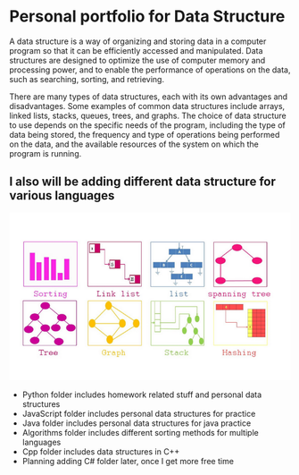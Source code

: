 # Personal portfolio for Data Structure 
A data structure is a way of organizing and storing data in a computer program so that it can be efficiently accessed and manipulated. Data structures are designed to optimize the use of computer memory and processing power, and to enable the performance of operations on the data, such as searching, sorting, and retrieving.

There are many types of data structures, each with its own advantages and disadvantages. Some examples of common data structures include arrays, linked lists, stacks, queues, trees, and graphs. The choice of data structure to use depends on the specific needs of the program, including the type of data being stored, the frequency and type of operations being performed on the data, and the available resources of the system on which the program is running.
## I also will be adding different data structure for various languages

![plot](./DataStructures.png)
- Python folder includes homework related stuff and personal data structures
- JavaScript folder includes personal data structures for practice
- Java folder includes personal data structures for java practice
- Algorithms folder includes different sorting methods for multiple languages
- Cpp folder includes data structures in C++
- Planning adding C# folder later, once I get more free time